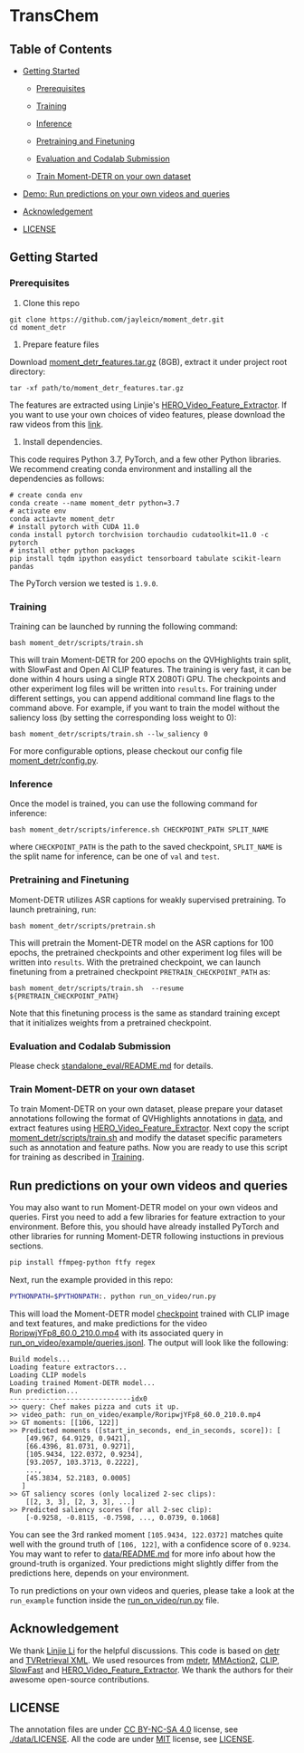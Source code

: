 # TransChem

## Table of Contents

- [Getting Started](#getting-started)

  - [Prerequisites](#prerequisites)

  - [Training](#training)

  - [Inference](#inference)

  - [Pretraining and Finetuning](#pretraining-and-finetuning)

  - [Evaluation and Codalab Submission](#evaluation-and-codalab-submission)

  - [Train Moment-DETR on your own dataset](#train-moment-detr-on-your-own-dataset)

- [Demo: Run predictions on your own videos and queries](#run-predictions-on-your-own-videos-and-queries)

- [Acknowledgement](#acknowledgement)

- [LICENSE](#license)

## Getting Started

### Prerequisites

1.  Clone this repo

<!---->

    git clone https://github.com/jayleicn/moment_detr.git
    cd moment_detr

1.  Prepare feature files

Download [moment_detr_features.tar.gz](https://drive.google.com/file/d/1Hiln02F1NEpoW8-iPZurRyi-47-W2_B9/view?usp=sharing) (8GB),
extract it under project root directory:

    tar -xf path/to/moment_detr_features.tar.gz

The features are extracted using Linjie's [HERO_Video_Feature_Extractor](https://github.com/linjieli222/HERO_Video_Feature_Extractor).
If you want to use your own choices of video features, please download the raw videos from this [link](https://nlp.cs.unc.edu/data/jielei/qvh/qvhilights_videos.tar.gz).

1.  Install dependencies.

This code requires Python 3.7, PyTorch, and a few other Python libraries.
We recommend creating conda environment and installing all the dependencies as follows:

    # create conda env
    conda create --name moment_detr python=3.7
    # activate env
    conda actiavte moment_detr
    # install pytorch with CUDA 11.0
    conda install pytorch torchvision torchaudio cudatoolkit=11.0 -c pytorch
    # install other python packages
    pip install tqdm ipython easydict tensorboard tabulate scikit-learn pandas

The PyTorch version we tested is `1.9.0`.

### Training

Training can be launched by running the following command:

    bash moment_detr/scripts/train.sh

This will train Moment-DETR for 200 epochs on the QVHighlights train split, with SlowFast and Open AI CLIP features. The training is very fast, it can be done within 4 hours using a single RTX 2080Ti GPU. The checkpoints and other experiment log files will be written into `results`. For training under different settings, you can append additional command line flags to the command above. For example, if you want to train the model without the saliency loss (by setting the corresponding loss weight to 0):

    bash moment_detr/scripts/train.sh --lw_saliency 0

For more configurable options, please checkout our config file [moment_detr/config.py](moment_detr/config.py).

### Inference

Once the model is trained, you can use the following command for inference:

    bash moment_detr/scripts/inference.sh CHECKPOINT_PATH SPLIT_NAME

where `CHECKPOINT_PATH` is the path to the saved checkpoint, `SPLIT_NAME` is the split name for inference, can be one of `val` and `test`.

### Pretraining and Finetuning

Moment-DETR utilizes ASR captions for weakly supervised pretraining. To launch pretraining, run:

    bash moment_detr/scripts/pretrain.sh

This will pretrain the Moment-DETR model on the ASR captions for 100 epochs, the pretrained checkpoints and other experiment log files will be written into `results`. With the pretrained checkpoint, we can launch finetuning from a pretrained checkpoint `PRETRAIN_CHECKPOINT_PATH` as:

    bash moment_detr/scripts/train.sh  --resume ${PRETRAIN_CHECKPOINT_PATH}

Note that this finetuning process is the same as standard training except that it initializes weights from a pretrained checkpoint.

### Evaluation and Codalab Submission

Please check [standalone_eval/README.md](standalone_eval/README.md) for details.

### Train Moment-DETR on your own dataset

To train Moment-DETR on your own dataset, please prepare your dataset annotations following the format
of QVHighlights annotations in [data](./data), and extract features using [HERO_Video_Feature_Extractor](https://github.com/linjieli222/HERO_Video_Feature_Extractor).
Next copy the script [moment_detr/scripts/train.sh](./moment_detr/scripts/train.sh) and modify the dataset specific parameters
such as annotation and feature paths. Now you are ready to use this script for training as described in [Training](#training).

## Run predictions on your own videos and queries

You may also want to run Moment-DETR model on your own videos and queries.
First you need to add a few libraries for feature extraction to your environment. Before this, you should have already installed PyTorch and other libraries for running Moment-DETR following instuctions in previous sections.

```bash
pip install ffmpeg-python ftfy regex
```

Next, run the example provided in this repo:

```bash
PYTHONPATH=$PYTHONPATH:. python run_on_video/run.py
```

This will load the Moment-DETR model [checkpoint](run_on_video/moment_detr_ckpt/model_best.ckpt) trained with CLIP image and text features, and make predictions for the video [RoripwjYFp8_60.0_210.0.mp4](run_on_video/example/RoripwjYFp8_60.0_210.0.mp4) with its associated query in [run_on_video/example/queries.jsonl](run_on_video/example/queries.jsonl).
The output will look like the following:

    Build models...
    Loading feature extractors...
    Loading CLIP models
    Loading trained Moment-DETR model...
    Run prediction...
    ------------------------------idx0
    >> query: Chef makes pizza and cuts it up.
    >> video_path: run_on_video/example/RoripwjYFp8_60.0_210.0.mp4
    >> GT moments: [[106, 122]]
    >> Predicted moments ([start_in_seconds, end_in_seconds, score]): [
        [49.967, 64.9129, 0.9421],
        [66.4396, 81.0731, 0.9271],
        [105.9434, 122.0372, 0.9234],
        [93.2057, 103.3713, 0.2222],
        ...,
        [45.3834, 52.2183, 0.0005]
       ]
    >> GT saliency scores (only localized 2-sec clips):
        [[2, 3, 3], [2, 3, 3], ...]
    >> Predicted saliency scores (for all 2-sec clip):
        [-0.9258, -0.8115, -0.7598, ..., 0.0739, 0.1068]

You can see the 3rd ranked moment `[105.9434, 122.0372]` matches quite well with the ground truth of `[106, 122]`, with a confidence score of `0.9234`.
You may want to refer to [data/README.md](data/README.md) for more info about how the ground-truth is organized.
Your predictions might slightly differ from the predictions here, depends on your environment.

To run predictions on your own videos and queries, please take a look at the `run_example` function inside the [run_on_video/run.py](run_on_video/run.py) file.

## Acknowledgement

We thank [Linjie Li](https://scholar.google.com/citations?user=WR875gYAAAAJ&hl=en) for the helpful discussions.
This code is based on [detr](https://github.com/facebookresearch/detr) and [TVRetrieval XML](https://github.com/jayleicn/TVRetrieval). We used resources from [mdetr](https://github.com/ashkamath/mdetr), [MMAction2](https://github.com/open-mmlab/mmaction2), [CLIP](https://github.com/openai/CLIP), [SlowFast](https://github.com/facebookresearch/SlowFast) and [HERO_Video_Feature_Extractor](https://github.com/linjieli222/HERO_Video_Feature_Extractor). We thank the authors for their awesome open-source contributions.

## LICENSE

The annotation files are under [CC BY-NC-SA 4.0](https://creativecommons.org/licenses/by-nc-sa/4.0/) license, see [./data/LICENSE](data/LICENSE). All the code are under [MIT](https://opensource.org/licenses/MIT) license, see [LICENSE](./LICENSE).

